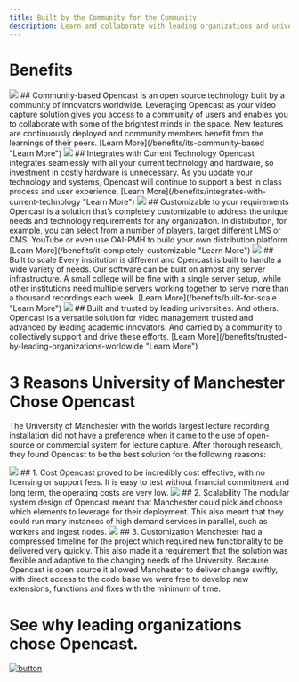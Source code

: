 ```yaml
---
title: Built by the Community for the Community
description: Learn and collaborate with leading organizations and universities worldwide. Opencast helps you build custom video capture solutions.
---
```


# Benefits

<img class="feature-image-left" src="http://www.opencast.org/wp-content/uploads/2015/02/community.jpg">
## Community-based
Opencast is an open source technology built by a community of innovators worldwide. Leveraging Opencast as your video capture solution gives you access to a community of users and enables you to collaborate with some of the brightest minds in the space. New features are continuously deployed and community members benefit from the learnings of their peers.
[Learn More](/benefits/its-community-based "Learn More")

<img class="feature-image-right" src="http://www.opencast.org/wp-content/uploads/2015/02/integrates.jpg">
## Integrates with Current Technology
Opencast integrates seamlessly with all your current technology and hardware, so investment in costly hardware is unnecessary. As you update your technology and systems, Opencast will continue to support a best in class process and user experience.
[Learn More](/benefits/integrates-with-current-technology "Learn More")

<img class="feature-image-left" src="http://www.opencast.org/wp-content/uploads/2015/02/custom.jpg">
## Customizable to your requirements
Opencast is a solution that’s completely customizable to address the unique needs and technology requirements for any organization. In distribution, for example, you can select from a number of players, target different LMS or CMS, YouTube or even use OAI-PMH to build your own distribution platform.
[Learn More](/benefits/it-completely-customizable "Learn More")

<img class="feature-image-right" src="http://www.opencast.org/wp-content/uploads/2015/02/scale.pngg">  
## Built to scale
Every institution is different and Opencast is built to handle a wide variety of needs. Our software can be built on almost any server infrastructure. A small college will be fine with a single server setup, while other institutions need multiple servers working together to serve more than a thousand recordings each week.
[Learn More](/benefits/built-for-scale "Learn More")

<img class="feature-image-left" src="http://www.opencast.org/wp-content/uploads/2015/02/trusted.png">
## Built and trusted by leading universities. And others.
Opencast is a versatile solution for video management trusted and advanced by leading academic innovators. And carried by a community to collectively support and drive these efforts.
[Learn More](/benefits/trusted-by-leading-organizations-worldwide "Learn More")

# 3 Reasons University of Manchester Chose Opencast
The University of Manchester with the worlds largest lecture recording installation did not have a preference when it came to the use of open-source or commercial system for lecture capture. After thorough research, they found Opencast to be the best solution for the following reasons:

<img class="feature-image-left" src="http://www.opencast.org/wp-content/uploads/2015/08/cost-2.jpg">
## 1. Cost
Opencast proved to be incredibly cost effective, with no licensing or support fees. It is easy to test without financial commitment and long term, the operating costs are very low.

<img class="feature-image-right" src="http://www.opencast.org/wp-content/uploads/2015/07/scalability-2.jpg">
## 2. Scalability
The modular system design of Opencast meant that Manchester could pick and choose which elements to leverage for their deployment. This also meant that they could run many instances of high demand services in parallel, such as workers and ingest nodes.

<img class="feature-image-left" src="http://www.opencast.org/wp-content/uploads/2015/08/custom-2.jpg">
## 3. Customization
Manchester had a compressed timeline for the project which required new functionality to be delivered very quickly. This also made it a requirement that the solution was flexible and adaptive to the changing needs of the University. Because Opencast is open source it allowed Manchester to deliver change swiftly, with direct access to the code base we were free to develop new extensions, functions and fixes with the minimum of time.

# See why leading organizations chose Opencast.
[![button](http://www.presentationpro.com/images/product/medium/slide/PPP_CGENE_LT3_Presentation-PowerPoint-Slide-Graphic_Push_Button_Up.jpg)](/users)